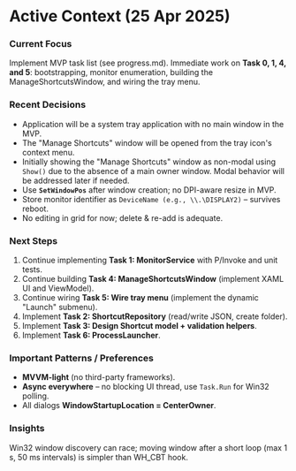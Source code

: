 # Active Context (25 Apr 2025)

### Current Focus
Implement MVP task list (see progress.md).
Immediate work on **Task 0, 1, 4, and 5**: bootstrapping, monitor enumeration, building the ManageShortcutsWindow, and wiring the tray menu.

### Recent Decisions
* Application will be a system tray application with no main window in the MVP.
* The "Manage Shortcuts" window will be opened from the tray icon's context menu.
* Initially showing the "Manage Shortcuts" window as non-modal using `Show()` due to the absence of a main owner window. Modal behavior will be addressed later if needed.
* Use **`SetWindowPos`** after window creation; no DPI-aware resize in MVP.
* Store monitor identifier as `DeviceName (e.g., \\.\DISPLAY2)` – survives reboot.
* No editing in grid for now; delete & re-add is adequate.

### Next Steps
1. Continue implementing **Task 1: MonitorService** with P/Invoke and unit tests.
2. Continue building **Task 4: ManageShortcutsWindow** (implement XAML UI and ViewModel).
3. Continue wiring **Task 5: Wire tray menu** (implement the dynamic "Launch" submenu).
4. Implement **Task 2: ShortcutRepository** (read/write JSON, create folder).
5. Implement **Task 3: Design Shortcut model + validation helpers**.
6. Implement **Task 6: ProcessLauncher**.

### Important Patterns / Preferences
* **MVVM-light** (no third-party frameworks).
* **Async everywhere** – no blocking UI thread, use `Task.Run` for Win32 polling.
* All dialogs **WindowStartupLocation = CenterOwner**.

### Insights
Win32 window discovery can race; moving window after a short loop (max 1 s, 50 ms intervals) is simpler than WH_CBT hook.
